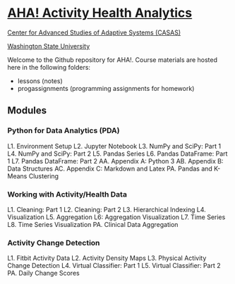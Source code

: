 # [AHA! Activity Health Analytics](http://casas.wsu.edu/)
[Center for Advanced Studies of Adaptive Systems (CASAS)](http://casas.wsu.edu/)

[Washington State University](https://wsu.edu)

Welcome to the Github repository for AHA!. Course materials are hosted here in the following folders:
* lessons (notes)
* progassignments (programming assignments for homework)

## Modules
### Python for Data Analytics (PDA)
L1. Environment Setup
L2. Jupyter Notebook
L3. NumPy and SciPy: Part 1
L4. NumPy and SciPy: Part 2
L5. Pandas Series
L6. Pandas DataFrame: Part 1
L7. Pandas DataFrame: Part 2
AA. Appendix A: Python 3
AB. Appendix B: Data Structures
AC. Appendix C: Markdown and Latex
PA. Pandas and K-Means Clustering

### Working with Activity/Health Data
L1. Cleaning: Part 1
L2. Cleaning: Part 2
L3. Hierarchical Indexing
L4. Visualization
L5. Aggregation
L6: Aggregation Visualization
L7. Time Series
L8. Time Series Visualization
PA. Clinical Data Aggregation

### Activity Change Detection
L1. Fitbit Activity Data
L2. Activity Density Maps
L3. Physical Activity Change Detection
L4. Virtual Classifier: Part 1
L5. Virtual Classifier: Part 2
PA. Daily Change Scores
